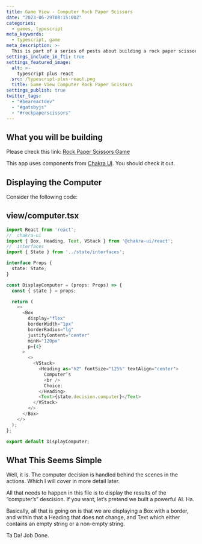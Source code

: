 ```yaml
---
title: Game View - Computer Rock Paper Scissors
date: "2023-06-29T08:15:00Z"
categories:
  - games, typescript
meta_keywords:
  - typescript, game
meta_description: >-
  This is part of a series of posts about building a rock paper scissors game in gatsbyjs.
settings_include_in_fti: true
settings_featured_image:
  alt: >-
    typescript plus react
  src: /typescript-plus-react.png
  title: Game View Computer Rock Paper Scissors
settings_publish: true
twitter_tags:
  - "#beareactdev"
  - "#gatsbyjs"
  - "#rockpaperscissors"
---
```


## What you will be building

Please check this link: <a href="https://beareact.dev/games/rock-paper-scissors/" target="_blank">Rock Paper Scissors Game</a>

This app uses components from <a href="https://chakra-ui.com/" rel="noopener" target="_blank">Chakra UI</a>. You should check it out.

## Displaying the Computer

Consider the following code:

## view/computer.tsx

```typescript
import React from 'react';
//  chakra-ui
import { Box, Heading, Text, VStack } from '@chakra-ui/react';
//  interfaces
import { State } from '../state/interfaces';

interface Props {
  state: State;
}

const DisplayComputer = (props: Props) => {
  const { state } = props;

  return (
    <>
      <Box
        display="flex"
        borderWidth="1px"
        borderRadius="lg"
        justifyContent="center"
        minH="120px"
        p={4}
      >
        <>
          <VStack>
            <Heading as="h2" fontSize="125%" textAlign="center">
              Computer’s
              <br />
              Choice:
            </Heading>
            <Text>{state.decision.computer}</Text>
          </VStack>
        </>
      </Box>
    </>
  );
};

export default DisplayComputer;
```

## What This Seems Simple

Well, it is. The computer decision is handled behind the scenes in the actions. Which I will cover in more detail later.

All that needs to happen in this file is to display the results of the “computer’s” descision. If you want, let’s pretend we built a powerful AI. Ha.

Basically, all that is going on is that we are displaying a Box with a border, and within that a Heading that does not change, and Text which either contains an empty string or a non-empty string.

Ta Da! Job Done.
